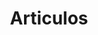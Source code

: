 ---
language: es
layout: blog
title: Articulos
permalink: /blog/

portada: Portada
portada-subscripcion: Subscríbete a nuestro Blog
portada-linkatodos: Ver todos los posts
categoria2-slug: cultura-libre
categoria3-slug: ciudad-para-todos
categoria4-slug: colaborativa
---